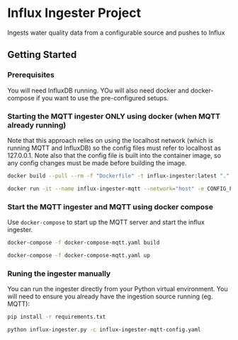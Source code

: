 # Influx Ingester Project

Ingests water quality data from a configurable source and pushes to Influx

## Getting Started

### Prerequisites

You will need InfluxDB running. YOu will also need docker and docker-compose if you want to use the pre-configured setups.

### Starting the MQTT ingester ONLY using docker (when MQTT already running)

Note that this approach relies on using the localhost network (which is running MQTT and InfluxDB) so the config files must refer to localhost as 127.0.0.1. Note also that the config file is built into the container image, so any config changes must be made before building the image.

```bash
docker build --pull --rm -f "Dockerfile" -t influx-ingester:latest "."

docker run -it --name influx-ingester-mqtt --network="host" -e CONFIG_FILE="./influx-ingester-mqtt-config.yaml" influx-ingester:latest
```

### Start the MQTT ingester and MQTT using docker compose

Use ```docker-compose``` to start up the MQTT server and start the influx ingester.

```bash
docker-compose -f docker-compose-mqtt.yaml build

docker-compose -f docker-compose-mqtt.yaml up
```

### Runing the ingester manually

You can run the ingester directly from your Python virtual environment. You will need to ensure you already have the ingestion source running (eg. MQTT):

```bash
pip install -r requirements.txt

python influx-ingester.py -c influx-ingester-mqtt-config.yaml
```
